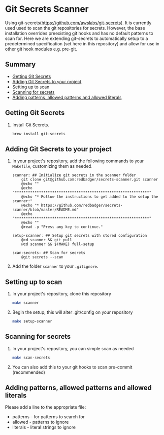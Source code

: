 # Git Secrets Scanner

Using git-secrets(https://github.com/awslabs/git-secrets). It is currently used used to scan the git repositories for secrets.
However, the base installation overrides preexisting git hooks and has no default patterns to scan for.
Here we are extending git-secrets to automatically setup to a predetermined specification (set here in this repository) and allow for use in other git hook modules e.g. pre-git.


## Summary

 * [Getting Git Secrets](#getting-git-secrets)
 * [Adding Git Secrets to your project](#adding-git-secrets-to-your-project)
 * [Setting up to scan](#setting-up-to-scan)
 * [Scanning for secrets](#scanning-for-secrets)
 * [Adding patterns, allowed patterns and allowed literals](#adding-patterns-allowed-patterns-and-allowed-literals)


## Getting Git Secrets

1. 	Install Git Secrets.

	```bash
	brew install git-secrets
	```


## Adding Git Secrets to your project

1.  In your project's repository, add the following commands to your `Makefile`, customizing
	them as needed.

	```make
	scanner: ## Initialize git secrets in the scanner folder
    	git clone git@github.com:redbadger/secrets-scanner.git scanner
    	@echo ""
    	@echo "*************************************************************"
    	@echo "* Follow the instructions to get added to the setup the scanner:"
    	@echo "* https://github.com/redbadger/secrets-scanner/blob/master/README.md"
    	@echo "*************************************************************"
    	@echo ""
    	@read -p "Press any key to continue."

    setup-scanner: ## Setup git secrets with stored configuration
    	@cd scanner && git pull
    	@cd scanner && $(MAKE) full-setup

    scan-secrets: ## Scan for secrets
    	@git secrets --scan
	```

2.	Add the folder `scanner` to your `.gitignore`.


## Setting up to scan

1.  In your project's repository, clone this repository

    ```bash
    make scanner
    ```

2.  Begin the setup, this will alter .git/config on your repository

    ```bash
    make setup-scanner
    ```


## Scanning for secrets

1.  In your project's repository, you can simple scan as needed

    ```bash
    make scan-secrets
    ```

2.  You can also add this to your git hooks to scan pre-commit (recommended)


## Adding patterns, allowed patterns and allowed literals

Please add a line to the appropriate file:

* patterns - for patterns to search for
* allowed - patterns to ignore
* literals - literal strings to ignore
